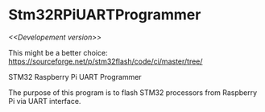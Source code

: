 # Stm32RPiUARTProgrammer

*\<\<Developement version\>\>*

This might be a better choice: https://sourceforge.net/p/stm32flash/code/ci/master/tree/

STM32 Raspberry Pi UART Programmer

The purpose of this program is to flash STM32 processors from Raspberry Pi via UART interface.
